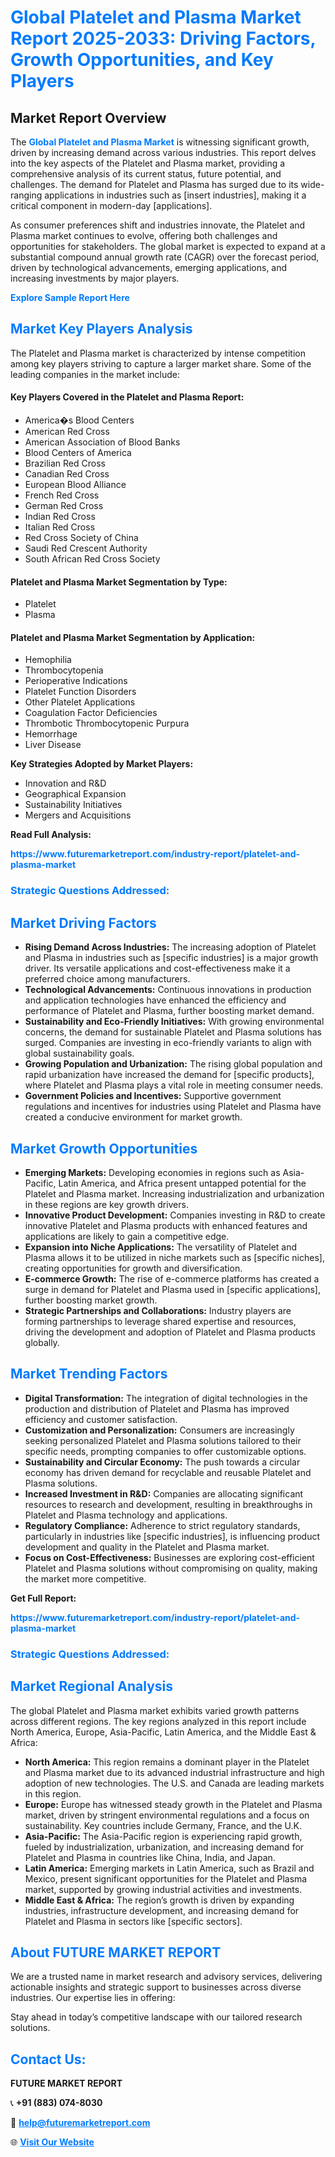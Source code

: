 <h1 style="color: #007BFF;">Global Platelet and Plasma Market Report 2025-2033: Driving Factors, Growth Opportunities, and Key Players</h1>

<section id="overview">
<h2>Market Report Overview</h2>
<p>The <a href="https://www.futuremarketreport.com/industry-report/platelet-and-plasma-market" style="color: #007BFF; text-decoration: none;"><strong>Global Platelet and Plasma Market</strong></a> is witnessing significant growth, driven by increasing demand across various industries. This report delves into the key aspects of the Platelet and Plasma market, providing a comprehensive analysis of its current status, future potential, and challenges. The demand for Platelet and Plasma has surged due to its wide-ranging applications in industries such as [insert industries], making it a critical component in modern-day [applications].</p>
<p>As consumer preferences shift and industries innovate, the Platelet and Plasma market continues to evolve, offering both challenges and opportunities for stakeholders. The global market is expected to expand at a substantial compound annual growth rate (CAGR) over the forecast period, driven by technological advancements, emerging applications, and increasing investments by major players.</p>
</section>

<section id="overview">
<p><a href="https://www.futuremarketreport.com/request-sample/reportId=61293" style="color: #007BFF; text-decoration: none;"><strong>Explore Sample Report Here</strong></a></p>
</section>

<section id="key-players">
<h2 style="color: #007BFF;">Market Key Players Analysis</h2>
<p>The Platelet and Plasma market is characterized by intense competition among key players striving to capture a larger market share. Some of the leading companies in the market include:</p>
<h4>Key Players Covered in the Platelet and Plasma Report:</h4>
<ul><li>America�s Blood Centers</li><li>American Red Cross</li><li>American Association of Blood Banks</li><li>Blood Centers of America</li><li>Brazilian Red Cross</li><li>Canadian Red Cross</li><li>European Blood Alliance</li><li>French Red Cross</li><li>German Red Cross</li><li>Indian Red Cross</li><li>Italian Red Cross</li><li>Red Cross Society of China</li><li>Saudi Red Crescent Authority</li><li>South African Red Cross Society</li></ul>
<h4>Platelet and Plasma Market Segmentation by Type:</h4>
<ul><li>Platelet</li><li>Plasma</li></ul>

<h4>Platelet and Plasma Market Segmentation by Application:</h4>
<ul><li>Hemophilia</li><li>Thrombocytopenia</li><li>Perioperative Indications</li><li>Platelet Function Disorders</li><li>Other Platelet Applications</li><li>Coagulation Factor Deficiencies</li><li>Thrombotic Thrombocytopenic Purpura</li><li>Hemorrhage</li><li>Liver Disease</li></ul>
<p><strong>Key Strategies Adopted by Market Players:</strong></p>
<ul>
<li>Innovation and R&D</li>
<li>Geographical Expansion</li>
<li>Sustainability Initiatives</li>
<li>Mergers and Acquisitions</li>
</ul>
</section>

<section>
<p><strong>Read Full Analysis: </strong></p><a href="https://www.futuremarketreport.com/industry-report/platelet-and-plasma-market" style="color: #007BFF; text-decoration: none;"><strong>https://www.futuremarketreport.com/industry-report/platelet-and-plasma-market</strong></a>
<h3 style="color: #007BFF;">Strategic Questions Addressed:</h3>
</section>

<section id="driving-factors">
<h2 style="color: #007BFF;">Market Driving Factors</h2>
<ul>
<li><strong>Rising Demand Across Industries:</strong> The increasing adoption of Platelet and Plasma in industries such as [specific industries] is a major growth driver. Its versatile applications and cost-effectiveness make it a preferred choice among manufacturers.</li>
<li><strong>Technological Advancements:</strong> Continuous innovations in production and application technologies have enhanced the efficiency and performance of Platelet and Plasma, further boosting market demand.</li>
<li><strong>Sustainability and Eco-Friendly Initiatives:</strong> With growing environmental concerns, the demand for sustainable Platelet and Plasma solutions has surged. Companies are investing in eco-friendly variants to align with global sustainability goals.</li>
<li><strong>Growing Population and Urbanization:</strong> The rising global population and rapid urbanization have increased the demand for [specific products], where Platelet and Plasma plays a vital role in meeting consumer needs.</li>
<li><strong>Government Policies and Incentives:</strong> Supportive government regulations and incentives for industries using Platelet and Plasma have created a conducive environment for market growth.</li>
</ul>
</section>

<section id="growth-opportunities">
<h2 style="color: #007BFF;">Market Growth Opportunities</h2>
<ul>
<li><strong>Emerging Markets:</strong> Developing economies in regions such as Asia-Pacific, Latin America, and Africa present untapped potential for the Platelet and Plasma market. Increasing industrialization and urbanization in these regions are key growth drivers.</li>
<li><strong>Innovative Product Development:</strong> Companies investing in R&D to create innovative Platelet and Plasma products with enhanced features and applications are likely to gain a competitive edge.</li>
<li><strong>Expansion into Niche Applications:</strong> The versatility of Platelet and Plasma allows it to be utilized in niche markets such as [specific niches], creating opportunities for growth and diversification.</li>
<li><strong>E-commerce Growth:</strong> The rise of e-commerce platforms has created a surge in demand for Platelet and Plasma used in [specific applications], further boosting market growth.</li>
<li><strong>Strategic Partnerships and Collaborations:</strong> Industry players are forming partnerships to leverage shared expertise and resources, driving the development and adoption of Platelet and Plasma products globally.</li>
</ul>
</section>

<section id="trending-factors">
<h2 style="color: #007BFF;">Market Trending Factors</h2>
<ul>
<li><strong>Digital Transformation:</strong> The integration of digital technologies in the production and distribution of Platelet and Plasma has improved efficiency and customer satisfaction.</li>
<li><strong>Customization and Personalization:</strong> Consumers are increasingly seeking personalized Platelet and Plasma solutions tailored to their specific needs, prompting companies to offer customizable options.</li>
<li><strong>Sustainability and Circular Economy:</strong> The push towards a circular economy has driven demand for recyclable and reusable Platelet and Plasma solutions.</li>
<li><strong>Increased Investment in R&D:</strong> Companies are allocating significant resources to research and development, resulting in breakthroughs in Platelet and Plasma technology and applications.</li>
<li><strong>Regulatory Compliance:</strong> Adherence to strict regulatory standards, particularly in industries like [specific industries], is influencing product development and quality in the Platelet and Plasma market.</li>
<li><strong>Focus on Cost-Effectiveness:</strong> Businesses are exploring cost-efficient Platelet and Plasma solutions without compromising on quality, making the market more competitive.</li>
</ul>
</section>

<section>
<p><strong>Get Full Report: </strong></p><a href="https://www.futuremarketreport.com/industry-report/platelet-and-plasma-market" style="color: #007BFF; text-decoration: none;"><strong>https://www.futuremarketreport.com/industry-report/platelet-and-plasma-market</strong></a>
<h3 style="color: #007BFF;">Strategic Questions Addressed:</h3>
</section>


<section id="regional-analysis">
<h2 style="color: #007BFF;">Market Regional Analysis</h2>
<p>The global Platelet and Plasma market exhibits varied growth patterns across different regions. The key regions analyzed in this report include North America, Europe, Asia-Pacific, Latin America, and the Middle East & Africa:</p>
<ul>
<li><strong>North America:</strong> This region remains a dominant player in the Platelet and Plasma market due to its advanced industrial infrastructure and high adoption of new technologies. The U.S. and Canada are leading markets in this region.</li>
<li><strong>Europe:</strong> Europe has witnessed steady growth in the Platelet and Plasma market, driven by stringent environmental regulations and a focus on sustainability. Key countries include Germany, France, and the U.K.</li>
<li><strong>Asia-Pacific:</strong> The Asia-Pacific region is experiencing rapid growth, fueled by industrialization, urbanization, and increasing demand for Platelet and Plasma in countries like China, India, and Japan.</li>
<li><strong>Latin America:</strong> Emerging markets in Latin America, such as Brazil and Mexico, present significant opportunities for the Platelet and Plasma market, supported by growing industrial activities and investments.</li>
<li><strong>Middle East & Africa:</strong> The region’s growth is driven by expanding industries, infrastructure development, and increasing demand for Platelet and Plasma in sectors like [specific sectors].</li>
</ul>
</section>

<footer>
<h2 style="color: #007BFF;">About FUTURE MARKET REPORT</h2>
<p>We are a trusted name in market research and advisory services, delivering actionable insights and strategic support to businesses across diverse industries. Our expertise lies in offering:</p>

<p>Stay ahead in today’s competitive landscape with our tailored research solutions.</p>

<h2 style="color: #007BFF;">Contact Us:</h2>
<p><strong>FUTURE MARKET REPORT</strong></p>
<p>📞 <strong>+91 (883) 074-8030</strong></p>
<p>📧 <strong><a href="mailto:help@futuremarketreport.com" style="color: #007BFF;">help@futuremarketreport.com</a></strong></p>
<p>🌐 <strong><a href="https://www.futuremarketreport.com/" style="color: #007BFF;">Visit Our Website</a></strong></p>
</footer>